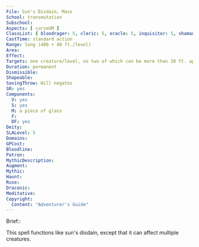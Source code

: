 ```yaml
---
File: Sun's Disdain, Mass
School: transmutation
Subschool: 
Aspects: [ curseUM ]
ClassList: { bloodrager: 5, cleric: 5, oracle: 5, inquisitor: 5, shaman: 5, sorcerer: 5, wizard: 5, witch: 5 }
CastTime: standard action
Range: long (400 + 40 ft./level)
Area: 
Effect: 
Targets: one creature/level, no two of which can be more than 30 ft. apart
Duration: permanent
Dismissible: 
Shapeable: 
SavingThrow: Will negates
SR: yes
Components:
  V: yes
  S: yes
  M: a piece of glass
  F: 
  DF: yes
Deity: 
SLALevel: 5
Domains: 
GPCost: 
Bloodline: 
Patron: 
MythicDescription: 
Augment: 
Mythic: 
Haunt: 
Ruse: 
Draconic: 
Meditative: 
Copyright:
  Content: "Adventurer's Guide"
---
```

Brief:: 

This spell functions like sun's disdain, except that it can affect multiple creatures.
